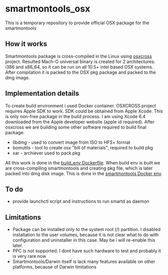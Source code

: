 # smartmontools_osx
This is a temporary repository to provide official OSX package for the smartmontools
## How it works
Smartmontools package is cross-compiled in the Linux using [osxcross](https://github.com/tpoechtrager/osxcross) project. Resulted Mach-O universal binary is created for 2 architectures: i386 and x86_64, so it can be run on all 10.5+ intel based OSX systems. After compilation it is packed to the OSX pkg package and packed to the dmg image. 
## Implementation details
To create build environment i used Docker container. OSXCROSS project requires Apple SDK to work. SDK could be obtained from Apple Xcode. This is only non-free package in the build process. I am using Xcode 6.4 downloaded from the Apple developer website (apple id required). 
After osxcross we are building some other software required to build final package:
- libdmg - used to convert image from ISO to HFS+ format
- bomutils - tool to create osx "bill of materials", required to build pkg
- xar - archiever used to pack pkg

All this work is done in the [build_env Dockerfile](https://github.com/samm-git/smartmontools_osx/blob/master/build_env/Dockerfile). 
When build env is built we are cross-compiling smartmontools and creating pkg file, which is later packed into dmg disk image. This is done in the [smartmontools Docker env](https://github.com/samm-git/smartmontools_osx/blob/master/smartmontools/).
## To do
- provide launchctl script and instructions to run smartd as daemon
## Limitations
- Package can be installed only to the system root (/) partition. I disabled installation to the user volumes, because it is not clear what to do with configuration and uninstaller in this case. May be i will re-enable this later.
- PPC is not supported. I dont have such hardware to test and probably it is very rare now
- Smartmontools/Darwin itself is lack many features available on other platforms, because of Darwin limitations
